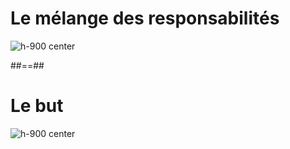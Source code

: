 # Le mélange des responsabilités

![h-900 center](assets/images/school/composition-api/functional-mix.png)

##==##
# Le but

![h-900 center](assets/images/school/composition-api/separation-of-concerns.jpg)
